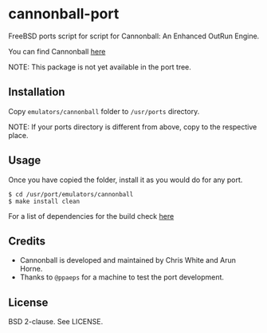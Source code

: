 cannonball-port
===============

FreeBSD ports script for script for Cannonball: An Enhanced OutRun Engine.

You can find Cannonball [here][1]

NOTE: This package is not yet available in the port tree.

Installation
------------

Copy `emulators/cannonball` folder to `/usr/ports` directory.

NOTE: If your ports directory is different from above, copy to the respective
place.

Usage
-----

Once you have copied the folder, install it as you would do for any port.

`$ cd /usr/port/emulators/cannonball`<br>
`$ make install clean`

For a list of dependencies for the build check [here][2]

Credits
-------

* Cannonball is developed and maintained by Chris White and Arun Horne.
* Thanks to `@ppaeps` for a machine to test the port development.

License
-------

BSD 2-clause. See LICENSE.

[1]: https://github.com/djyt/cannonball/wiki
[2]: https://github.com/djyt/cannonball
